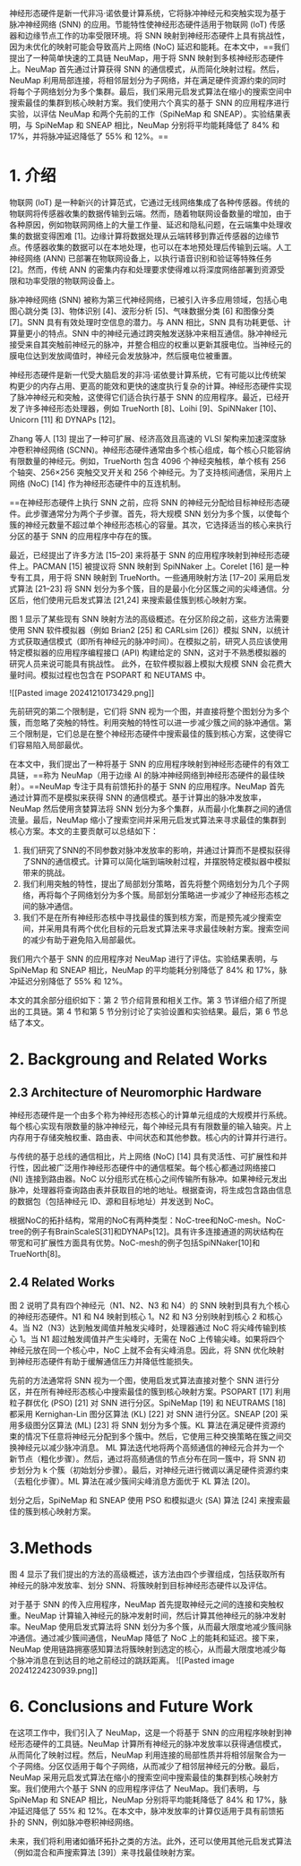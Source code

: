 神经形态硬件是新一代非冯·诺依曼计算系统，它将脉冲神经元和突触实现为基于脉冲神经网络 (SNN) 的应用。节能特性使神经形态硬件适用于物联网 (IoT) 传感器和边缘节点工作的功率受限环境。将 SNN 映射到神经形态硬件上具有挑战性，因为未优化的映射可能会导致高片上网络 (NoC) 延迟和能耗。在本文中，==我们提出了一种简单快速的工具链 NeuMap，用于将 SNN 映射到多核神经形态硬件上。NeuMap 首先通过计算获得 SNN 的通信模式，从而简化映射过程。然后，NeuMap 利用局部连接，将相邻层划分为子网络，并在满足硬件资源约束的同时将每个子网络划分为多个集群。最后，我们采用元启发式算法在缩小的搜索空间中搜索最佳的集群到核心映射方案。我们使用六个真实的基于 SNN 的应用程序进行实验，以评估 NeuMap 和两个先前的工作（SpiNeMap 和 SNEAP）。实验结果表明，与 SpiNeMap 和 SNEAP 相比，NeuMap 分别将平均能耗降低了 84% 和 17%，并将脉冲延迟降低了 55% 和 12%。==

# 1. 介绍
物联网 (IoT) 是一种新兴的计算范式，它通过无线网络集成了各种传感器。传统的物联网将传感器收集的数据传输到云端。然而，随着物联网设备数量的增加，由于各种原因，例如物联网网络上的大量工作量、延迟和隐私问题，在云端集中处理收集的数据变得困难 [1]。边缘计算将数据处理从云端转移到靠近传感器的边缘节点。传感器收集的数据可以在本地处理，也可以在本地预处理后传输到云端。人工神经网络 (ANN) 已部署在物联网设备上，以执行语音识别和验证等特殊任务 [2]。然而，传统 ANN 的密集内存和处理要求使得难以将深度网络部署到资源受限和功率受限的物联网设备上。

脉冲神经网络 (SNN) 被称为第三代神经网络，已被引入许多应用领域，包括心电图心跳分类 [3]、物体识别 [4]、波形分析 [5]、气味数据分类 [6] 和图像分类 [7]。SNN 具有有效处理时空信息的潜力。与 ANN 相比，SNN 具有功耗更低、计算量更小的特点。SNN 中的神经元通过跨突触发送脉冲来相互通信。脉冲神经元接受来自其突触前神经元的脉冲，并整合相应的权重以更新其膜电位。当神经元的膜电位达到发放阈值时，神经元会发放脉冲，然后膜电位被重置。

神经形态硬件是新一代受大脑启发的非冯·诺依曼计算系统，它有可能以比传统架构更少的内存占用、更高的能效和更快的速度执行复杂的计算。神经形态硬件实现了脉冲神经元和突触，这使得它们适合执行基于 SNN 的应用程序。最近，已经开发了许多神经形态处理器，例如 TrueNorth [8]、Loihi [9]、SpiNNaker [10]、Unicorn [11] 和 DYNAPs [12]。

Zhang 等人 [13] 提出了一种可扩展、经济高效且高速的 VLSI 架构来加速深度脉冲卷积神经网络 (SCNN)。神经形态硬件通常由多个核心组成，每个核心只能容纳有限数量的神经元。例如，TrueNorth 包含 4096 个神经突触核，单个核有 256 个轴突、256×256 突触交叉开关和 256 个神经元。为了支持核间通信，采用片上网络 (NoC) [14] 作为神经形态硬件中的互连机制。

==在神经形态硬件上执行 SNN 之前，应将 SNN 的神经元分配给目标神经形态硬件。此步骤通常分为两个子步骤。首先，将大规模 SNN 划分为多个簇，以使每个簇的神经元数量不超过单个神经形态核心的容量。其次，它选择适当的核心来执行分区的基于 SNN 的应用程序中存在的簇。

最近，已经提出了许多方法 [15–20] 来将基于 SNN 的应用程序映射到神经形态硬件上。PACMAN [15] 被提议将 SNN 映射到 SpiNNaker 上。Corelet [16] 是一种专有工具，用于将 SNN 映射到 TrueNorth。一些通用映射方法 [17–20] 采用启发式算法 [21–23] 将 SNN 划分为多个簇，目的是最小化分区簇之间的尖峰通信。分区后，他们使用元启发式算法 [21,24] 来搜索最佳簇到核心映射方案。

图 1 显示了某些现有 SNN 映射方法的高级概述。在分区阶段之前，这些方法需要使用 SNN 软件模拟器（例如 Brian2 [25] 和 CARLsim [26]）模拟 SNN，以统计方式获取通信模式（即所有神经元的脉冲时间）。在模拟之前，研究人员应该使用特定模拟器的应用程序编程接口 (API) 构建给定的 SNN，这对于不熟悉模拟器的研究人员来说可能具有挑战性。
此外，在软件模拟器上模拟大规模 SNN 会花费大量时间。模拟过程也包含在 PSOPART 和 NEUTAMS 中。

![[Pasted image 20241210173429.png]]

先前研究的第二个限制是，它们将 SNN 视为一个图，并直接将整个图划分为多个簇，而忽略了突触的特性。利用突触的特性可以进一步减少簇之间的脉冲通信。第三个限制是，它们总是在整个神经形态硬件中搜索最佳的簇到核心方案，这使得它们容易陷入局部最优。

在本文中，我们提出了一种将基于 SNN 的应用程序映射到神经形态硬件的有效工具链，==称为 NeuMap（用于边缘 AI 的脉冲神经网络到神经形态硬件的最佳映射）。==NeuMap 专注于具有前馈拓扑的基于 SNN 的应用程序。NeuMap 首先通过计算而不是模拟来获得 SNN 的通信模式。基于计算出的脉冲发放率，NeuMap 然后使用贪婪算法将 SNN 划分为多个集群，从而最小化集群之间的通信流量。最后，NeuMap 缩小了搜索空间并采用元启发式算法来寻求最佳的集群到核心方案。本文的主要贡献可以总结如下：
1. 我们研究了SNN的不同参数对脉冲发放率的影响，并通过计算而不是模拟获得了SNN的通信模式。计算可以简化端到端映射过程，并摆脱特定模拟器中模拟带来的挑战。
2. 我们利用突触的特性，提出了局部划分策略，首先将整个网络划分为几个子网络，再将每个子网络划分为多个簇。局部划分策略进一步减少了神经形态核之间的脉冲通信。
3. 我们不是在所有神经形态核中寻找最佳的簇到核方案，而是预先减少搜索空间，并采用具有两个优化目标的元启发式算法来寻求最佳映射方案。搜索空间的减少有助于避免陷入局部最优。

我们用六个基于 SNN 的应用程序对 NeuMap 进行了评估。实验结果表明，与 SpiNeMap 和 SNEAP 相比，NeuMap 的平均能耗分别降低了 84% 和 17%，脉冲延迟分别降低了 55% 和 12%。

本文的其余部分组织如下：第 2 节介绍背景和相关工作。第 3 节详细介绍了所提出的工具链。第 4 节和第 5 节分别讨论了实验设置和实验结果。最后，第 6 节总结了本文。

# 2. Backgroung and Related Works
## 2.3 Architecture of Neuromorphic Hardware
神经形态硬件是一个由多个称为神经形态核心的计算单元组成的大规模并行系统。每个核心实现有限数量的脉冲神经元，每个神经元具有有限数量的输入轴突。片上内存用于存储突触权重、路由表、中间状态和其他参数。核心内的计算并行进行。

与传统的基于总线的通信相比，片上网络 (NoC) [14] 具有灵活性、可扩展性和并行性，因此被广泛用作神经形态硬件中的通信框架。每个核心都通过网络接口 (NI) 连接到路由器。NoC 以分组形式在核心之间传输所有脉冲。如果神经元发出脉冲，处理器将查询路由表并获取目的地的地址。根据查询，将生成包含路由信息的数据包（包括神经元 ID、源和目标地址）并发送到 NoC。

根据NoC的拓扑结构，常用的NoC有两种类型：NoC-tree和NoC-mesh。NoC-tree的例子有BrainScaleS[31]和DYNAPs[12]。具有许多连接通道的网状结构在带宽和可扩展性方面具有优势。NoC-mesh的例子包括SpiNNaker[10]和TrueNorth[8]。

## 2.4 Related Works
图 2 说明了具有四个神经元（N1、N2、N3 和 N4）的 SNN 映射到具有九个核心的神经形态硬件。N1 和 N4 映射到核心 1。N2 和 N3 分别映射到核心 2 和核心 4。当 N2（N3）达到触发阈值并触发尖峰时，处理器通过 NoC 将尖峰传输到核心 1。当 N1 超过触发阈值并产生尖峰时，无需在 NoC 上传输尖峰。如果将四个神经元放在同一个核心中，NoC 上就不会有尖峰消息。因此，将 SNN 优化映射到神经形态硬件有助于缓解通信压力并降低性能损失。

先前的方法通常将 SNN 视为一个图，使用启发式算法直接对整个 SNN 进行分区，并在所有神经形态核心中搜索最佳的簇到核心映射方案。PSOPART [17] 利用粒子群优化 (PSO) [21] 对 SNN 进行分区。SpiNeMap [19] 和 NEUTRAMS [18] 都采用 Kernighan-Lin 图分区算法 (KL) [22] 对 SNN 进行分区。SNEAP [20] 采用多级图分区算法 (ML) [23] 将 SNN 划分为多个簇。KL 算法在满足硬件资源约束的情况下任意将神经元分配到多个簇中。然后，它使用三种交换策略在簇之间交换神经元以减少脉冲消息。 ML 算法迭代地将两个高频通信的神经元合并为一个新节点（粗化步骤）。然后，通过将高频通信的节点分布在同一簇中，将 SNN 初步划分为 k 个簇（初始划​​分步骤）。最后，对神经元进行微调以满足硬件资源约束（去粗化步骤）。ML 算法在减少簇间尖峰消息方面优于 KL 算法 [20]。

划分之后，SpiNeMap 和 SNEAP 使用 PSO 和模拟退火 (SA) 算法 [24] 来搜索最佳的簇到核心映射方案。

# 3.Methods
图 4 显示了我们提出的方法的高级概述，该方法由四个步骤组成，包括获取所有神经元的脉冲发放率、划分 SNN、将簇映射到目标神经形态硬件以及评估。

对于基于 SNN 的传入应用程序，NeuMap 首先提取神经元之间的连接和突触权重。NeuMap 计算输入神经元的脉冲发射时间，然后计算其他神经元的脉冲发射率。NeuMap 使用启发式算法将 SNN 划分为多个簇，从而最大限度地减少簇间脉冲通信。通过减少簇间通信，NeuMap 降低了 NoC 上的能耗和延迟。接下来，NeuMap 使用链路拥塞感知算法将簇映射到选定的核心，从而最大限度地减少每个脉冲消息在到达目的地之前经过的跳跃距离。
![[Pasted image 20241224230939.png]]


# 6. Conclusions and Future Work
在这项工作中，我们引入了 NeuMap，这是一个将基于 SNN 的应用程序映射到神经形态硬件的工具链。NeuMap 计算所有神经元的脉冲发放率以获得通信模式，从而简化了映射过程。然后，NeuMap 利用连接的局部性质并将相邻层聚合为一个子网络。分区仅适用于每个子网络，从而减少了相邻层神经元的分散。最后，NeuMap 采用元启发式算法在缩小的搜索空间中搜索最佳的集群到核心映射方案。我们使用六个基于 SNN 的应用程序评估了 NeuMap。我们表明，与 SpiNeMap 和 SNEAP 相比，NeuMap 分别将平均能耗降低了 84% 和 17%，脉冲延迟降低了 55% 和 12%。在本文中，脉冲发放率的计算仅适用于具有前馈拓扑的 SNN，例如脉冲卷积神经网络。

未来，我们将利用诸如循环拓扑之类的方法。此外，还可以使用其他元启发式算法（例如混合和声搜索算法 [39]）来寻找最佳映射方案。
